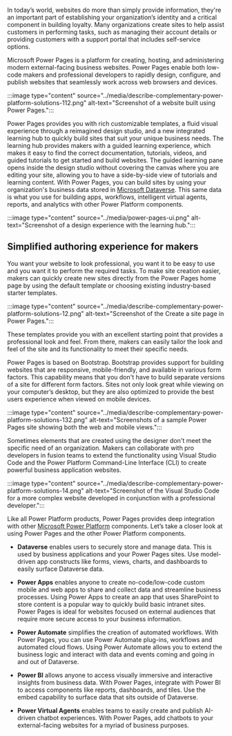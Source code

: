 
In today’s world, websites do more than simply provide information, they're an important part of establishing your organization’s identity and a critical component in building loyalty. Many organizations create sites to help assist customers in performing tasks, such as managing their account details or providing customers with a support portal that includes self-service options. 

Microsoft Power Pages is a platform for creating, hosting, and administering modern external-facing business websites.  Power Pages enable both low-code makers and professional developers to rapidly design, configure, and publish websites that seamlessly work across web browsers and devices.

:::image type="content" source="../media/describe-complementary-power-platform-solutions-112.png" alt-text="Screenshot of a website built using Power Pages.":::

Power Pages provides you with rich customizable templates, a fluid visual experience through a reimagined design studio, and a new integrated learning hub to quickly build sites that suit your unique business needs. The learning hub provides makers with a guided learning experience, which makes it easy to find the correct documentation, tutorials, videos, and guided tutorials to get started and build websites. The guided learning pane opens inside the design studio without covering the canvas where you are editing your site, allowing you to have a side-by-side view of tutorials and learning content. With Power Pages, you can build sites by using your organization's business data stored in [Microsoft Dataverse](/power-apps/maker/data-platform/data-platform-intro). This same data is what you use for building apps, workflows, intelligent virtual agents, reports, and analytics with other Power Platform components.

:::image type="content" source="../media/power-pages-ui.png" alt-text="Screenshot of a design experience with the learning hub.":::
 
## **Simplified authoring experience for makers**

You want your website to look professional, you want it to be easy to use and you want it to perform the required tasks. To make site creation easier, makers can quickly create new sites directly from the Power Pages home page by using the default template or choosing existing industry-based starter templates. 

:::image type="content" source="../media/describe-complementary-power-platform-solutions-12.png" alt-text="Screenshot of the Create a site page in Power Pages.":::

These templates provide you with an excellent starting point that provides a professional look and feel. From there, makers can easily tailor the look and feel of the site and its functionality to meet their specific needs. 

Power Pages is based on Bootstrap. Bootstrap provides support for building websites that are responsive, mobile-friendly, and available in various form factors. This capability means that you don't have to build separate versions of a site for different form factors. Sites not only look great while viewing on your computer’s desktop, but they are also optimized to provide the best users experience when viewed on mobile devices. 

:::image type="content" source="../media/describe-complementary-power-platform-solutions-132.png" alt-text="Screenshots of a sample Power Pages site showing both the web and mobile views.":::

Sometimes elements that are created using the designer don't meet the specific need of an organization. Makers can collaborate with pro developers in fusion teams to extend the functionality using Visual Studio Code and the Power Platform Command-Line Interface (CLI) to create powerful business application websites.

:::image type="content" source="../media/describe-complementary-power-platform-solutions-14.png" alt-text="Screenshot of the Visual Studio Code for a more complex website developed in conjunction with a professional developer.":::

Like all Power Platform products, Power Pages provides deep integration with other [Microsoft Power Platform](/power-platform) components. Let’s take a closer look at using Power Pages and the other Power Platform components. 

- **Dataverse** enables users to securely store and manage data. This is used by business applications and your Power Pages sites. Use model-driven app constructs like forms, views, charts, and dashboards to easily surface Dataverse data.

- **Power Apps** enables anyone to create no-code/low-code custom mobile and web apps to share and collect data and streamline business processes. Using Power Apps to create an app that uses SharePoint to store content is a popular way to quickly build basic intranet sites. Power Pages is ideal for websites focused on external audiences that require more secure access to your business information.

- **Power Automate** simplifies the creation of automated workflows. With Power Pages, you can use Power Automate plug-ins, workflows and automated cloud flows. Using Power Automate allows you to extend the business logic and interact with data and events coming and going in and out of Dataverse.

- **Power BI** allows anyone to access visually immersive and interactive insights from business data. With Power Pages, integrate with Power BI to access components like reports, dashboards, and tiles. Use the embed capability to surface data that sits outside of Dataverse.

- **Power Virtual Agents** enables teams to easily create and publish AI-driven chatbot experiences. With Power Pages, add chatbots to your external-facing websites for a myriad of business purposes.